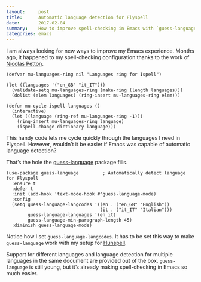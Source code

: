 ```yaml
---
layout:     post
title:      Automatic language detection for Flyspell
date:       2017-02-04
summary:    How to improve spell-checking in Emacs with `guess-language`.
categories: emacs
---
```


I am always looking for new ways to improve my Emacs experience. Months ago, it
happened to my spell-checking configuration thanks to the work
of [Nicolas Petton](https://github.com/NicolasPetton).

``` emacs-lisp
(defvar mu-languages-ring nil "Languages ring for Ispell")

(let ((languages '("en_GB" "it_IT")))
  (validate-setq mu-languages-ring (make-ring (length languages)))
  (dolist (elem languages) (ring-insert mu-languages-ring elem)))

(defun mu-cycle-ispell-languages ()
  (interactive)
  (let ((language (ring-ref mu-languages-ring -1)))
    (ring-insert mu-languages-ring language)
    (ispell-change-dictionary language)))
```

This handy code lets me cycle quickly through the languages I need in
Flyspell. However, wouldn’t it be easier if Emacs was capable of automatic
language detection?

That’s the hole
the [guess-language](https://github.com/tmalsburg/guess-language.el) package
fills.

``` emacs-lisp
(use-package guess-language         ; Automatically detect language for Flyspell
  :ensure t
  :defer t
  :init (add-hook 'text-mode-hook #'guess-language-mode)
  :config
  (setq guess-language-langcodes '((en . ("en_GB" "English"))
                                   (it . ("it_IT" "Italian")))
        guess-language-languages '(en it)
        guess-language-min-paragraph-length 45)
  :diminish guess-language-mode)
```

Notice how I set `guess-language-langcodes`. It has to be set this way to make
`guess-language` work with my setup
for
[Hunspell](https://manuel-uberti.github.io/emacs/2016/06/06/spellchecksetup/).

Support for different languages and language detection for multiple languages in
the same document are provided out of the box. `guess-language` is still young,
but it’s already making spell-checking in Emacs so much easier.
